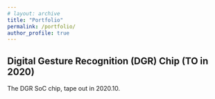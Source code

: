 ```yaml
---
# layout: archive
title: "Portfolio"
permalink: /portfolio/
author_profile: true
---
```


## Digital Gesture Recognition (DGR) Chip (TO in 2020)
The DGR SoC chip, tape out in 2020.10.
